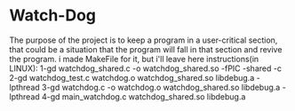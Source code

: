 # Watch-Dog
The purpose of the project is to keep a program in a user-critical section, that could be a situation that the program will fall in that section and revive the program.  i made MakeFile for it, but i'll leave here instructions(in LINUX):  1-gd watchdog_shared.c -o watchdog_shared.so -fPIC -shared -c  2-gd watchdog_test.c watchdog.o watchdog_shared.so libdebug.a -lpthread  3-gd watchdog.c -o watchdog.o watchdog_shared.so libdebug.a -lpthread  4-gd main_watchdog.c watchdog_shared.so libdebug.a
